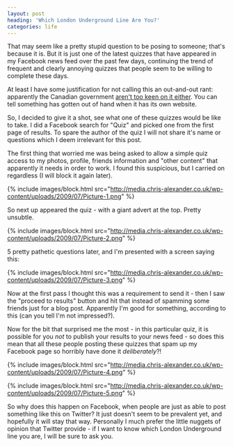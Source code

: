 ```yaml
---
layout: post
heading: 'Which London Underground Line Are You?'
categories: life
---
```


That may seem like a pretty stupid question to be posing to someone; that's because it is. But it is just one of the latest quizzes that have appeared in my Facebook news feed over the past few days, continuing the trend of frequent and clearly annoying quizzes that people seem to be willing to complete these days.

At least I have some justification for not calling this an out-and-out rant: apparently the Canadian government [aren't too keen on it either](http://www.thestar.com/News/Canada/article/667700). You can tell something has gotten out of hand when it has its own website.

So, I decided to give it a shot, see what one of these quizzes would be like to take. I did a Facebook search for "Quiz" and picked one from the first page of results. To spare the author of the quiz I will not share it's name or questions which I deem irrelevant for this post.

The first thing that worried me was being asked to allow a simple quiz access to my photos, profile, friends information and "other content" that apparently it needs in order to work. I found this suspicious, but I carried on regardless (I will block it again later).

{% include images/block.html src="http://media.chris-alexander.co.uk/wp-content/uploads/2009/07/Picture-1.png" %}

So next up appeared the quiz - with a giant advert at the top. Pretty unsubtle.

{% include images/block.html src="http://media.chris-alexander.co.uk/wp-content/uploads/2009/07/Picture-2.png" %}

5 pretty pathetic questions later, and I'm presented with a screen saying this:

{% include images/block.html src="http://media.chris-alexander.co.uk/wp-content/uploads/2009/07/Picture-3.png" %}

Now at the first pass I thought this was a requirement to send it - then I saw the "proceed to results" button and hit that instead of spamming some friends just for a blog post. Apparently I'm good for something, according to this (can you tell I'm not impressed?).

Now for the bit that surprised me the most - in this particular quiz, it is possible for you *not* to publish your results to your news feed - so does this mean that all these people posting these quizzes that spam up my Facebook page so horribly have done it *deliberately*?!

{% include images/block.html src="http://media.chris-alexander.co.uk/wp-content/uploads/2009/07/Picture-4.png" %}

{% include images/block.html src="http://media.chris-alexander.co.uk/wp-content/uploads/2009/07/Picture-5.png" %}

So why does this happen on Facebook, when people are just as able to post something like this on Twitter? It just doesn't seem to be prevalent yet, and hopefully it will stay that way. Personally I much prefer the little nuggets of opinion that Twitter provide - if I want to know which London Underground line you are, I will be sure to ask you.